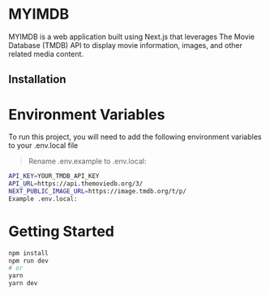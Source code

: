 # MYIMDB

MYIMDB is a web application built using Next.js that leverages The Movie Database (TMDB) API to display movie information, images, and other related media content.

## Installation

# Environment Variables
To run this project, you will need to add the following environment variables to your .env.local file
>Rename .env.example to .env.local:
```bash
API_KEY=YOUR_TMDB_API_KEY
API_URL=https://api.themoviedb.org/3/
NEXT_PUBLIC_IMAGE_URL=https://image.tmdb.org/t/p/
Example .env.local:
```

# Getting Started
```bash
npm install
npm run dev
# or
yarn
yarn dev
```
